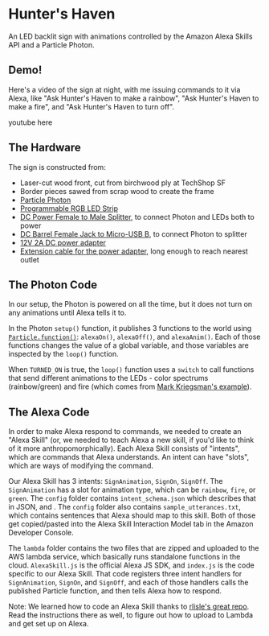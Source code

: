 # Hunter's Haven

An LED backlit sign with animations controlled by the Amazon Alexa Skills API and a Particle Photon.

## Demo!

Here's a video of the sign at night, with me issuing commands to it via Alexa, like "Ask Hunter's Haven to make a rainbow", "Ask Hunter's Haven to make a fire", and "Ask Hunter's Haven to turn off".

youtube here

## The Hardware

The sign is constructed from:
 
  * Laser-cut wood front, cut from birchwood ply at TechShop SF
  * Border pieces sawed from scrap wood to create the frame
  * [Particle Photon](http://amzn.to/2nCLuiF)
  * [Programmable RGB LED Strip](http://amzn.to/2n0h8Ix)
  * [DC Power Female to Male Splitter](http://amzn.to/2n0gOd6), to connect Photon and LEDs both to power
  * [DC Barrel Female Jack to Micro-USB B](http://amzn.to/2mGj3jf), to connect Photon to splitter
  * [12V 2A DC power adapter](http://amzn.to/2mGuJCt)
  * [Extension cable for the power adapter](http://amzn.to/2nCUpAK), long enough to reach nearest outlet
  
## The Photon Code

In our setup, the Photon is powered on all the time, but it does not turn on any animations until Alexa tells it to.

In the Photon `setup()` function, it publishes 3 functions to the world using [`Particle.function()`](https://docs.particle.io/reference/firmware/photon/#particle-function-): `alexaOn()`, `alexaOff()`, and `alexaAnim()`. Each of those functions changes the value of a global variable, and those variables are inspected by the `loop()` function.

When `TURNED_ON` is true, the `loop()` function uses a `switch` to call functions that send different animations to the LEDs - color spectrums (rainbow/green) and fire (which comes from [Mark Kriegsman's example](https://github.com/FastLED/FastLED/blob/master/examples/Fire2012/Fire2012.ino)). 

## The Alexa Code

In order to make Alexa respond to commands, we needed to create an "Alexa Skill" (or, we needed to teach Alexa a new skill, if you'd like to think of it more anthropomorphically). Each Alexa Skill consists of "intents", which are commands that Alexa understands. An intent can have "slots", which are ways of modifying the command. 

Our Alexa Skill has 3 intents: `SignAnimation`, `SignOn`, `SignOff`. The `SignAnimation` has a slot for animation type, which can be `rainbow`, `fire`, or `green`. The `config` folder contains `intent_schema.json` which describes that in JSON, and . The `config` folder also contains `sample_utterances.txt`, which contains sentences that Alexa should map to this skill. Both of those get copied/pasted into the Alexa Skill Interaction Model tab in the Amazon Developer Console.

The `lambda` folder contains the two files that are zipped and uploaded to the AWS lambda service, which basically runs standalone functions in the cloud. `AlexaSkill.js` is the official Alexa JS SDK, and `index.js` is the code specific to our Alexa Skill. That code registers three intent handlers for `SignAnimation`, `SignOn`, and `SignOff`, and each of those handlers calls the published Particle function, and then tells Alexa how to respond.

Note: We learned how to code an Alexa Skill thanks to [rlisle's great repo](https://github.com/rlisle/alexaParticleBridge). Read the instructions there as well, to figure out how to upload to Lambda and get set up on Alexa.
